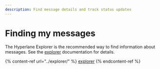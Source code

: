 ```yaml
---
description: Find message details and track status updates
---
```


# Finding my messages

The Hyperlane Explorer is the recommended way to find information about messages. See the [explorer](../explorer/ "mention") documentation for details.

{% content-ref url="../explorer/" %}
[explorer](../explorer/)
{% endcontent-ref %}
